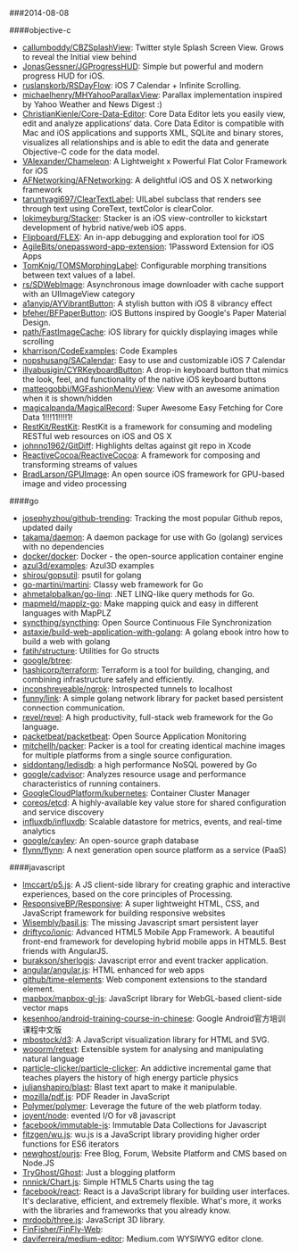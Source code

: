 ###2014-08-08

####objective-c
* [callumboddy/CBZSplashView](https://github.com/callumboddy/CBZSplashView): Twitter style Splash Screen View. Grows to reveal the Initial view behind
* [JonasGessner/JGProgressHUD](https://github.com/JonasGessner/JGProgressHUD): Simple but powerful and modern progress HUD for iOS.
* [ruslanskorb/RSDayFlow](https://github.com/ruslanskorb/RSDayFlow): iOS 7 Calendar + Infinite Scrolling.
* [michaelhenry/MHYahooParallaxView](https://github.com/michaelhenry/MHYahooParallaxView): Parallax implementation inspired by Yahoo Weather and News Digest :)
* [ChristianKienle/Core-Data-Editor](https://github.com/ChristianKienle/Core-Data-Editor): Core Data Editor lets you easily view, edit and analyze applications‘ data. Core Data Editor is compatible with Mac and iOS applications and supports XML, SQLite and binary stores, visualizes all relationships and is able to edit the data and generate Objective-C code for the data model.
* [VAlexander/Chameleon](https://github.com/VAlexander/Chameleon): A Lightweight x Powerful Flat Color Framework for iOS
* [AFNetworking/AFNetworking](https://github.com/AFNetworking/AFNetworking): A delightful iOS and OS X networking framework
* [taruntyagi697/ClearTextLabel](https://github.com/taruntyagi697/ClearTextLabel): UILabel subclass that renders see through text using CoreText, textColor is clearColor.
* [lokimeyburg/Stacker](https://github.com/lokimeyburg/Stacker): Stacker is an iOS view-controller to kickstart development of hybrid native/web iOS apps.
* [Flipboard/FLEX](https://github.com/Flipboard/FLEX): An in-app debugging and exploration tool for iOS
* [AgileBits/onepassword-app-extension](https://github.com/AgileBits/onepassword-app-extension): 1Password Extension for iOS Apps
* [TomKnig/TOMSMorphingLabel](https://github.com/TomKnig/TOMSMorphingLabel): Configurable morphing transitions between text values of a label.
* [rs/SDWebImage](https://github.com/rs/SDWebImage): Asynchronous image downloader with cache support with an UIImageView category
* [a1anyip/AYVibrantButton](https://github.com/a1anyip/AYVibrantButton): A stylish button with iOS 8 vibrancy effect
* [bfeher/BFPaperButton](https://github.com/bfeher/BFPaperButton): iOS Buttons inspired by Google's Paper Material Design.
* [path/FastImageCache](https://github.com/path/FastImageCache): iOS library for quickly displaying images while scrolling
* [kharrison/CodeExamples](https://github.com/kharrison/CodeExamples): Code Examples
* [nopshusang/SACalendar](https://github.com/nopshusang/SACalendar): Easy to use and customizable iOS 7 Calendar
* [illyabusigin/CYRKeyboardButton](https://github.com/illyabusigin/CYRKeyboardButton): A drop-in keyboard button that mimics the look, feel, and functionality of the native iOS keyboard buttons
* [matteogobbi/MGFashionMenuView](https://github.com/matteogobbi/MGFashionMenuView): View with an awesome animation when it is shown/hidden
* [magicalpanda/MagicalRecord](https://github.com/magicalpanda/MagicalRecord): Super Awesome Easy Fetching for Core Data 1!!!11!!!!1!
* [RestKit/RestKit](https://github.com/RestKit/RestKit): RestKit is a framework for consuming and modeling RESTful web resources on iOS and OS X
* [johnno1962/GitDiff](https://github.com/johnno1962/GitDiff): Highlights deltas against git repo in Xcode
* [ReactiveCocoa/ReactiveCocoa](https://github.com/ReactiveCocoa/ReactiveCocoa): A framework for composing and transforming streams of values
* [BradLarson/GPUImage](https://github.com/BradLarson/GPUImage): An open source iOS framework for GPU-based image and video processing

####go
* [josephyzhou/github-trending](https://github.com/josephyzhou/github-trending): Tracking the most popular Github repos, updated daily
* [takama/daemon](https://github.com/takama/daemon): A daemon package for use with Go (golang) services with no dependencies
* [docker/docker](https://github.com/docker/docker): Docker - the open-source application container engine
* [azul3d/examples](https://github.com/azul3d/examples): Azul3D examples
* [shirou/gopsutil](https://github.com/shirou/gopsutil): psutil for golang
* [go-martini/martini](https://github.com/go-martini/martini): Classy web framework for Go
* [ahmetalpbalkan/go-linq](https://github.com/ahmetalpbalkan/go-linq): .NET LINQ-like query methods for Go.
* [mapmeld/mapplz-go](https://github.com/mapmeld/mapplz-go): Make mapping quick and easy in different languages with MapPLZ
* [syncthing/syncthing](https://github.com/syncthing/syncthing): Open Source Continuous File Synchronization
* [astaxie/build-web-application-with-golang](https://github.com/astaxie/build-web-application-with-golang): A golang ebook intro how to build a web with golang
* [fatih/structure](https://github.com/fatih/structure): Utilities for Go structs
* [google/btree](https://github.com/google/btree): 
* [hashicorp/terraform](https://github.com/hashicorp/terraform): Terraform is a tool for building, changing, and combining infrastructure safely and efficiently.
* [inconshreveable/ngrok](https://github.com/inconshreveable/ngrok): Introspected tunnels to localhost
* [funny/link](https://github.com/funny/link): A simple golang network library for packet based persistent connection communication.
* [revel/revel](https://github.com/revel/revel): A high productivity, full-stack web framework for the Go language.
* [packetbeat/packetbeat](https://github.com/packetbeat/packetbeat): Open Source Application Monitoring
* [mitchellh/packer](https://github.com/mitchellh/packer): Packer is a tool for creating identical machine images for multiple platforms from a single source configuration.
* [siddontang/ledisdb](https://github.com/siddontang/ledisdb): a high performance NoSQL powered by Go
* [google/cadvisor](https://github.com/google/cadvisor): Analyzes resource usage and performance characteristics of running containers.
* [GoogleCloudPlatform/kubernetes](https://github.com/GoogleCloudPlatform/kubernetes): Container Cluster Manager
* [coreos/etcd](https://github.com/coreos/etcd): A highly-available key value store for shared configuration and service discovery
* [influxdb/influxdb](https://github.com/influxdb/influxdb): Scalable datastore for metrics, events, and real-time analytics
* [google/cayley](https://github.com/google/cayley): An open-source graph database
* [flynn/flynn](https://github.com/flynn/flynn): A next generation open source platform as a service (PaaS)

####javascript
* [lmccart/p5.js](https://github.com/lmccart/p5.js): A JS client-side library for creating graphic and interactive experiences, based on the core principles of Processing.
* [ResponsiveBP/Responsive](https://github.com/ResponsiveBP/Responsive): A super lightweight HTML, CSS, and JavaScript framework for building responsive websites
* [Wisembly/basil.js](https://github.com/Wisembly/basil.js): The missing Javascript smart persistent layer
* [driftyco/ionic](https://github.com/driftyco/ionic): Advanced HTML5 Mobile App Framework. A beautiful front-end framework for developing hybrid mobile apps in HTML5. Best friends with AngularJS.
* [burakson/sherlogjs](https://github.com/burakson/sherlogjs): Javascript error and event tracker application.
* [angular/angular.js](https://github.com/angular/angular.js): HTML enhanced for web apps
* [github/time-elements](https://github.com/github/time-elements): Web component extensions to the standard <time> element.
* [mapbox/mapbox-gl-js](https://github.com/mapbox/mapbox-gl-js): JavaScript library for WebGL-based client-side vector maps
* [kesenhoo/android-training-course-in-chinese](https://github.com/kesenhoo/android-training-course-in-chinese): Google Android官方培训课程中文版
* [mbostock/d3](https://github.com/mbostock/d3): A JavaScript visualization library for HTML and SVG.
* [wooorm/retext](https://github.com/wooorm/retext): Extensible system for analysing and manipulating natural language
* [particle-clicker/particle-clicker](https://github.com/particle-clicker/particle-clicker): An addictive incremental game that teaches players the history of high energy particle physics
* [julianshapiro/blast](https://github.com/julianshapiro/blast): Blast text apart to make it manipulable.
* [mozilla/pdf.js](https://github.com/mozilla/pdf.js): PDF Reader in JavaScript
* [Polymer/polymer](https://github.com/Polymer/polymer): Leverage the future of the web platform today.
* [joyent/node](https://github.com/joyent/node): evented I/O for v8 javascript
* [facebook/immutable-js](https://github.com/facebook/immutable-js): Immutable Data Collections for Javascript
* [fitzgen/wu.js](https://github.com/fitzgen/wu.js): wu.js is a JavaScript library providing higher order functions for ES6 iterators
* [newghost/ourjs](https://github.com/newghost/ourjs): Free Blog, Forum, Website Platform and CMS  based on Node.JS
* [TryGhost/Ghost](https://github.com/TryGhost/Ghost): Just a blogging platform
* [nnnick/Chart.js](https://github.com/nnnick/Chart.js): Simple HTML5 Charts using the <canvas> tag
* [facebook/react](https://github.com/facebook/react): React is a JavaScript library for building user interfaces. It's declarative, efficient, and extremely flexible. What's more, it works with the libraries and frameworks that you already know.
* [mrdoob/three.js](https://github.com/mrdoob/three.js): JavaScript 3D library.
* [FinFisher/FinFly-Web](https://github.com/FinFisher/FinFly-Web): 
* [daviferreira/medium-editor](https://github.com/daviferreira/medium-editor): Medium.com WYSIWYG editor clone.
